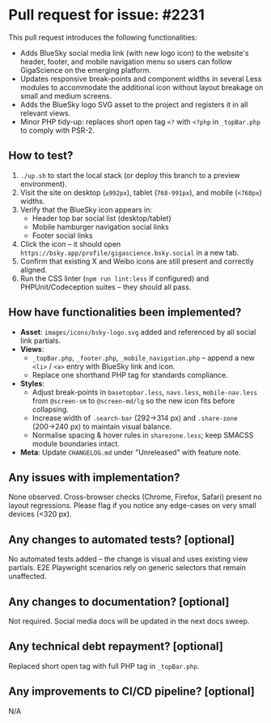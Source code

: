 # Pull request for issue: #2231

This pull request introduces the following functionalities:

* Adds BlueSky social media link (with new logo icon) to the website's header, footer, and mobile navigation menu so users can follow GigaScience on the emerging platform.
* Updates responsive break-points and component widths in several Less modules to accommodate the additional icon without layout breakage on small and medium screens.
* Adds the BlueSky logo SVG asset to the project and registers it in all relevant views.
* Minor PHP tidy-up: replaces short open tag `<?` with `<?php` in `_topBar.php` to comply with PSR-2.

## How to test?

1. `./up.sh` to start the local stack (or deploy this branch to a preview environment).
2. Visit the site on desktop (`≥992px`), tablet (`768-991px`), and mobile (`<768px`) widths.
3. Verify that the BlueSky icon appears in:
   * Header top bar social list (desktop/tablet)
   * Mobile hamburger navigation social links
   * Footer social links
4. Click the icon – it should open `https://bsky.app/profile/gigascience.bsky.social` in a new tab.
5. Confirm that existing X and Weibo icons are still present and correctly aligned.
6. Run the CSS linter (`npm run lint:less` if configured) and PHPUnit/Codeception suites – they should all pass.

## How have functionalities been implemented?

* **Asset**: `images/icons/bsky-logo.svg` added and referenced by all social link partials.
* **Views**:
  * `_topBar.php`, `_footer.php`, `_mobile_navigation.php` – append a new `<li>` / `<a>` entry with BlueSky link and icon.
  * Replace one shorthand PHP tag for standards compliance.
* **Styles**:
  * Adjust break-points in `basetopbar.less`, `navs.less`, `mobile-nav.less` from `@screen-sm` to `@screen-md/lg` so the new icon fits before collapsing.
  * Increase width of `.search-bar` (292→314 px) and `.share-zone` (200→240 px) to maintain visual balance.
  * Normalise spacing & hover rules in `sharezone.less`; keep SMACSS module boundaries intact.
* **Meta**: Update `CHANGELOG.md` under "Unreleased" with feature note.

## Any issues with implementation?

None observed. Cross-browser checks (Chrome, Firefox, Safari) present no layout regressions. Please flag if you notice any edge-cases on very small devices (<320 px).

## Any changes to automated tests? [optional]

No automated tests added – the change is visual and uses existing view partials. E2E Playwright scenarios rely on generic selectors that remain unaffected.

## Any changes to documentation? [optional]

Not required. Social media docs will be updated in the next docs sweep.

## Any technical debt repayment? [optional]

Replaced short open tag with full PHP tag in `_topBar.php`.

## Any improvements to CI/CD pipeline? [optional]

N/A